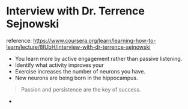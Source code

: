 # Interview with Dr. Terrence Sejnowski
reference: https://www.coursera.org/learn/learning-how-to-learn/lecture/8IUbH/interview-with-dr-terrence-sejnowski


- You learn more by active engagement rather than passive listening.
- Identify what activity improves your 
- Exercise increases the number of neurons you have.
- New neurons are being born in the hippocampus. 

>Passion and persistence are the key of success.

- 